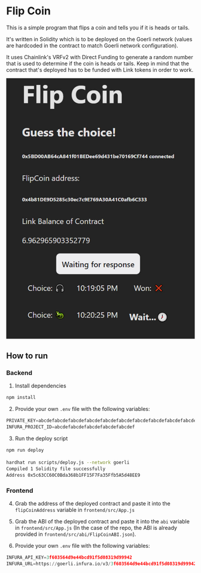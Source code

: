 # Flip Coin

This is a simple program that flips a coin and tells you if it is heads or tails.

It's written in Solidity which is to be deployed on the Goerli network (values are hardcoded in the contract to match Goerli network configuration).

It uses Chainlink's VRFv2 with Direct Funding to generate a random number that is used to determine if the coin is heads or tails. Keep in mind that the contract that's deployed has to be funded with Link tokens in order to work.

![Screenshot](photo_2023-06-29_22-21-08.jpg)

## How to run

### Backend

1. Install dependencies

```bash
npm install
```

2. Provide your own `.env` file with the following variables:

```py
PRIVATE_KEY=abcdefabcdefabcdefabcdefabcdefabcdefabcdefabcdefabcdefabcdefabcdef
INFURA_PROJECT_ID=abcdefabcdefabcdefabcdefabcdef
```

3. Run the deploy script

```bash
npm run deploy

hardhat run scripts/deploy.js --network goerli
Compiled 1 Solidity file successfully
Address 0x5c63CC60C0Bda368b1FF15F7Fa35Ffb5A5d48EE9
```

### Frontend

4. Grab the address of the deployed contract and paste it into the `flipCoinAddress` variable in `frontend/src/App.js`

5. Grab the ABI of the deployed contract and paste it into the `abi` variable in `frontend/src/App.js` (In the case of the repo, the ABI is already provided in `frontend/src/abi/FlipCoinABI.json`).
6. Provide your own `.env` file with the following variables:

```py
INFURA_API_KEY=3f603564d9e44bcd91f5d08319d99942
INFURA_URL=https://goerli.infura.io/v3/3f603564d9e44bcd91f5d08319d99942
```
